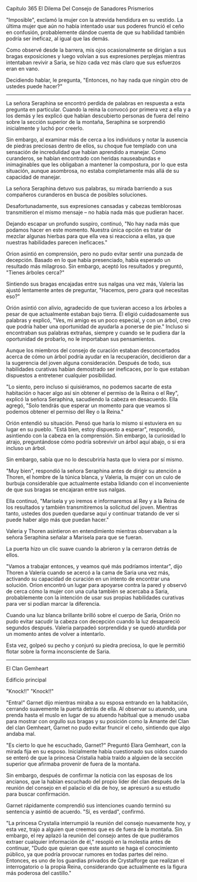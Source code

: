
Capítulo 365 El Dilema Del Consejo de Sanadores Prismerios

"Imposible", exclamó la mujer con la atrevida hendidura en su vestido. La última mujer que aún no había intentado usar sus poderes frunció el ceño en confusión, probablemente dándoe cuenta de que su habilidad también podría ser ineficaz, al igual que las demás.

Como observé desde la barrera, mis ojos ocasionalmente se dirigían a sus bragas exposiciones y luego volvían a sus expresiones perplejas mientras intentaban revivir a Saria, se hizo cada vez más claro que sus esfuerzos eran en vano.

Decidiendo hablar, le pregunta, "Entonces, no hay nada que ningún otro de ustedes puede hacer?"

---

La señora Seraphina se encontró perdida de palabras en respuesta a esta pregunta en particular. Cuando la reina la convocó por primera vez a ella y a los demás y les explicó que habían descubierto personas de fuera del reino sobre la sección superior de la montaña, Seraphina se sorprendió inicialmente y luchó por creerlo.

Sin embargo, al examinar más de cerca a los individuos y notar la ausencia de piedras preciosas dentro de ellos, su choque fue templado con una sensación de incredulidad que habían aprendido a manejar. Como curanderos, se habían encontrado con heridas nauseabundas e inimaginables que les obligaban a mantener la compostura, por lo que esta situación, aunque asombrosa, no estaba completamente más allá de su capacidad de manejar.

La señora Seraphina detuvo sus palabras, su mirada barriendo a sus compañeros curanderos en busca de posibles soluciones.

Desafortunadamente, sus expresiones cansadas y cabezas temblorosas transmitieron el mismo mensaje – no había nada más que pudieran hacer.

Dejando escapar un profundo suspiro, continuó, "No hay nada más que podamos hacer en este momento. Nuestra única opción es tratar de mezclar algunas hierbas para que ella vea si reacciona a ellas, ya que nuestras habilidades parecen ineficaces."

Orion asintió en comprensión, pero no pudo evitar sentir una punzada de decepción. Basado en lo que había presenciado, había esperado un resultado más milagroso. Sin embargo, aceptó los resultados y preguntó, "Tienes árboles cerca?"

Sintiendo sus bragas encajadas entre sus nalgas una vez más, Valeria las ajustó lentamente antes de preguntar, "Hacemos, pero ¿para qué necesitas eso?"

Orión asintió con alivio, agradecido de que tuvieran acceso a los árboles a pesar de que actualmente estaban bajo tierra. Él eligió cuidadosamente sus palabras y explicó, "Ves, mi amigo es un poco especial, y con un árbol, creo que podría haber una oportunidad de ayudarla a ponerse de pie." Incluso si encontraban sus palabras extrañas, siempre y cuando se le pudiera dar la oportunidad de probarlo, no le importaban sus pensamientos.

Aunque los miembros del consejo de curación estaban desconcertados acerca de cómo un árbol podría ayudar en la recuperación, decidieron dar a la sugerencia del joven alguna consideración. Después de todo, sus habilidades curativas habían demostrado ser ineficaces, por lo que estaban dispuestos a entretener cualquier posibilidad.

"Lo siento, pero incluso si quisiéramos, no podemos sacarte de esta habitación o hacer algo así sin obtener el permiso de la Reina o el Rey", explicó la señora Seraphina, sacudiendo la cabeza en desacuerdo. Ella agregó, "Solo tendrás que esperar un momento para que veamos si podemos obtener el permiso del Rey o la Reina."

Orión entendió su situación. Pensó que haría lo mismo si estuviera en su lugar en su pueblo. "Está bien, estoy dispuesto a esperar", respondió, asintiendo con la cabeza en la comprensión. Sin embargo, la curiosidad lo atrajo, preguntándose cómo podría sobrevivir un árbol aquí abajo, o si era incluso un árbol.

Sin embargo, sabía que no lo descubriría hasta que lo viera por sí mismo.

"Muy bien", respondió la señora Seraphina antes de dirigir su atención a Thoren, el hombre de la túnica blanca, y Valeria, la mujer con un culo de burbuja considerable que actualmente estaba lidiando con el inconveniente de que sus bragas se encajaran entre sus nalgas.

Ella continuó, "Marisela y yo iremos e informaremos al Rey y a la Reina de los resultados y también transmitiremos la solicitud del joven. Mientras tanto, ustedes dos pueden quedarse aquí y continuar tratando de ver si puede haber algo más que puedan hacer."

Valeria y Thoren asintieron en entendimiento mientras observaban a la señora Seraphina señalar a Marisela para que se fueran.

La puerta hizo un clic suave cuando la abrieron y la cerraron detrás de ellos.

"Vamos a trabajar entonces, y veamos qué más podríamos intentar", dijo Thoren a Valeria cuando se acercó a la cama de Saria una vez más, activando su capacidad de curación en un intento de encontrar una solución. Orion encontró un lugar para apoyarse contra la pared y observó de cerca cómo la mujer con una cuña también se acercaba a Saria, probablemente con la intención de usar sus propias habilidades curativas para ver si podían marcar la diferencia.

Cuando una luz blanca brillante brilló sobre el cuerpo de Saria, Orión no pudo evitar sacudir la cabeza con decepción cuando la luz desapareció segundos después. Valeria parpadeó sorprendida y se quedó aturdida por un momento antes de volver a intentarlo.

Esta vez, golpeó su pecho y conjuró su piedra preciosa, lo que le permitió flotar sobre la forma inconsciente de Saria.

---

El Clan Gemheart

Edificio principal

"Knock!!" "Knock!!"

"Entra!" Garnet dijo mientras miraba a su esposa entrando en la habitación, cerrando suavemente la puerta detrás de ella. Al observar su atuendo, una prenda hasta el muslo en lugar de su atuendo habitual que a menudo usaba para mostrar con orgullo sus bragas y su posición como la Amante del Clan del clan Gemheart, Garnet no pudo evitar fruncir el ceño, sintiendo que algo andaba mal.

"Es cierto lo que he escuchado, Garnet?" Preguntó Elara Gemheart, con la mirada fija en su esposo. Inicialmente había cuestionado sus oídos cuando se enteró de que la princesa Cristalia había traído a alguien de la sección superior que afirmaba provenir de fuera de la montaña.

Sin embargo, después de confirmar la noticia con las esposas de los ancianos, que la habían escuchado del propio líder del clan después de la reunión del consejo en el palacio el día de hoy, se apresuró a su estudio para buscar confirmación.

Garnet rápidamente comprendió sus intenciones cuando terminó su sentencia y asintió de acuerdo. "Sí, es verdad", confirmó.

"La princesa Crystalia interrumpió la reunión del consejo nuevamente hoy, y esta vez, trajo a alguien que creemos que es de fuera de la montaña. Sin embargo, el rey aplazó la reunión del consejo antes de que pudiéramos extraer cualquier información de él," resopló en la molestia antes de continuar, "Dudo que quieran que este asunto se haga el conocimiento público, ya que podría provocar rumores en todas partes del reino. Entonces, es uno de los guardias privados de Crystalforge que realizan el interrogatorio o la propia Reina, considerando que actualmente es la figura más poderosa del castillo."
